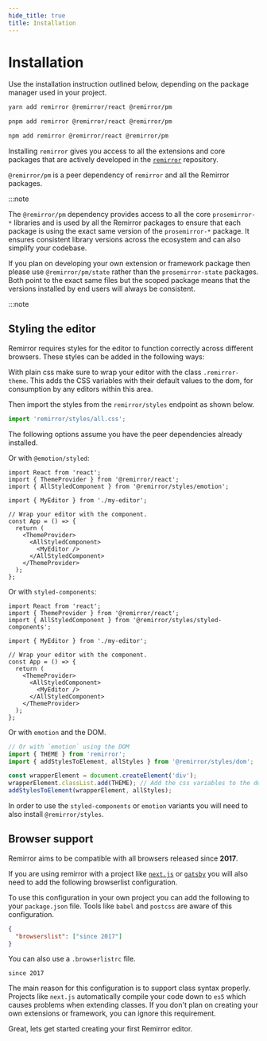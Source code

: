 ```yaml
---
hide_title: true
title: Installation
---
```


# Installation

Use the installation instruction outlined below, depending on the package manager used in your project.

```bash type=installation
yarn add remirror @remirror/react @remirror/pm
```

```bash
pnpm add remirror @remirror/react @remirror/pm
```

```bash
npm add remirror @remirror/react @remirror/pm
```

Installing `remirror` gives you access to all the extensions and core packages that are actively developed in the [`remirror`](https://github.com/remirror/remirror) repository.

`@remirror/pm` is a peer dependency of `remirror` and all the Remirror packages.

:::note

The `@remirror/pm` dependency provides access to all the core `prosemirror-*` libraries and is used by all the Remirror packages to ensure that each package is using the exact same version of the `prosemirror-*` package. It ensures consistent library versions across the ecosystem and can also simplify your codebase.

If you plan on developing your own extension or framework package then please use `@remirror/pm/state` rather than the `prosemirror-state` packages. Both point to the exact same files but the scoped package means that the versions installed by end users will always be consistent.

:::note

## Styling the editor

Remirror requires styles for the editor to function correctly across different browsers. These styles can be added in the following ways:

With plain css make sure to wrap your editor with the class `.remirror-theme`. This adds the CSS variables with their default values to the dom, for consumption by any editors within this area.

Then import the styles from the `remirror/styles` endpoint as shown below.

```ts
import 'remirror/styles/all.css';
```

The following options assume you have the peer dependencies already installed.

Or with `@emotion/styled`:

```tsx
import React from 'react';
import { ThemeProvider } from '@remirror/react';
import { AllStyledComponent } from '@remirror/styles/emotion';

import { MyEditor } from './my-editor';

// Wrap your editor with the component.
const App = () => {
  return (
    <ThemeProvider>
      <AllStyledComponent>
        <MyEditor />
      </AllStyledComponent>
    </ThemeProvider>
  );
};
```

Or with `styled-components`:

```tsx
import React from 'react';
import { ThemeProvider } from '@remirror/react';
import { AllStyledComponent } from '@remirror/styles/styled-components';

import { MyEditor } from './my-editor';

// Wrap your editor with the component.
const App = () => {
  return (
    <ThemeProvider>
      <AllStyledComponent>
        <MyEditor />
      </AllStyledComponent>
    </ThemeProvider>
  );
};
```

Or with `emotion` and the DOM.

```ts
// Or with `emotion` using the DOM
import { THEME } from 'remirror';
import { addStylesToElement, allStyles } from '@remirror/styles/dom';

const wrapperElement = document.createElement('div');
wrapperElement.classList.add(THEME); // Add the css variables to the dom.
addStylesToElement(wrapperElement, allStyles);
```

In order to use the `styled-components` or `emotion` variants you will need to also install `@remirror/styles`.

## Browser support

Remirror aims to be compatible with all browsers released since **2017**.

If you are using remirror with a project like [`next.js`](https://nextjs.org/) or [`gatsby`](https://www.gatsbyjs.org/) you will also need to add the following browserlist configuration.

To use this configuration in your own project you can add the following to your `package.json` file. Tools like `babel` and `postcss` are aware of this configuration.

```json
{
  "browserslist": ["since 2017"]
}
```

You can also use a `.browserlistrc` file.

```markup
since 2017
```

The main reason for this configuration is to support class syntax properly. Projects like `next.js` automatically compile your code down to `es5` which causes problems when extending classes. If you don't plan on creating your own extensions or framework, you can ignore this requirement.

Great, lets get started creating your first Remirror editor.
